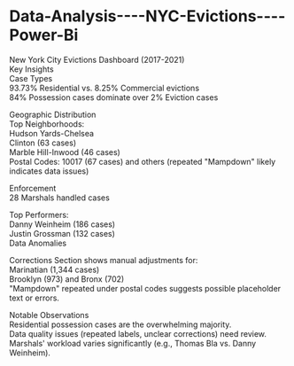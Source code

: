 # Data-Analysis----NYC-Evictions----Power-Bi

New York City Evictions Dashboard (2017-2021)  
Key Insights  
Case Types  
93.73% Residential vs. 8.25% Commercial evictions  
84% Possession cases dominate over 2% Eviction cases  

Geographic Distribution  
Top Neighborhoods:  
Hudson Yards-Chelsea  
Clinton (63 cases)  
Marble Hill-Inwood (46 cases)  
Postal Codes: 10017 (67 cases) and others (repeated "Mampdown" likely indicates data issues)  

Enforcement  
28 Marshals handled cases  

Top Performers:  
Danny Weinheim (186 cases)  
Justin Grossman (132 cases)  
Data Anomalies  

Corrections Section shows manual adjustments for:  
Marinatian (1,344 cases)  
Brooklyn (973) and Bronx (702)  
"Mampdown" repeated under postal codes suggests possible placeholder text or errors.  

Notable Observations  
Residential possession cases are the overwhelming majority.  
Data quality issues (repeated labels, unclear corrections) need review.  
Marshals' workload varies significantly (e.g., Thomas Bla vs. Danny Weinheim).
